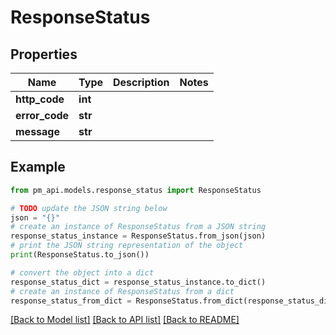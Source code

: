 # ResponseStatus


## Properties

Name | Type | Description | Notes
------------ | ------------- | ------------- | -------------
**http_code** | **int** |  | 
**error_code** | **str** |  | 
**message** | **str** |  | 

## Example

```python
from pm_api.models.response_status import ResponseStatus

# TODO update the JSON string below
json = "{}"
# create an instance of ResponseStatus from a JSON string
response_status_instance = ResponseStatus.from_json(json)
# print the JSON string representation of the object
print(ResponseStatus.to_json())

# convert the object into a dict
response_status_dict = response_status_instance.to_dict()
# create an instance of ResponseStatus from a dict
response_status_from_dict = ResponseStatus.from_dict(response_status_dict)
```
[[Back to Model list]](../README.md#documentation-for-models) [[Back to API list]](../README.md#documentation-for-api-endpoints) [[Back to README]](../README.md)


